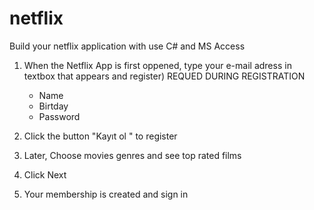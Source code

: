 # netflix
Build your netflix application with use C# and MS Access

1) When the Netflix App is first oppened, type your e-mail adress in textbox that appears and register)
 REQUED DURING REGISTRATION
   - Name
   - Birtday
   - Password
  
 2) Click the button "Kayıt ol " to register
 
 3) Later, Choose movies genres and see top rated films
 
 4) Click Next
 
 5) Your membership is created and sign in
